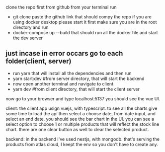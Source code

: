 clone the repo first from github
from your terminal run 
- git clone paste the github link
that should compy the repo
if you are using docker desktop please start it first
make sure you are in the root directory and run
- docker-compose up --build
that should run all the docker file and start the dev server

## just incase in error occars go to each folder(client, server)
 - run yarn
that will install all the dependencies and then run 
 - yarn start:dev #from server directory, that will start the backend
 - now open another terminal and navigate to client
 - yarn dev #from client directory, that will start the client server

now go to your browser and type localhost:5137 you should see the vue UI.

client: the client app usign vuejs, with typescript. to see all the charts give some time to load the api then select a choose date, from date input, and select an end date, you should see the bar chart in the UI. you can see a select option to choose 1 or multiple products that will reflect the stock line chart. there are one clear button as well to clear the selected product.

backend: in the backend i've used nestjs, with mongodb. that's serving the products from atlas cloud, I keept the env so you don't have to create any.

